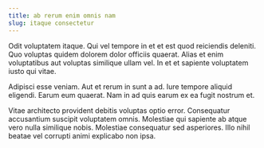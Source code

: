 ```yaml
---
title: ab rerum enim omnis nam
slug: itaque consectetur
---
```


Odit voluptatem itaque. Qui vel tempore in et et est quod reiciendis deleniti. Quo voluptas quidem dolorem dolor officiis quaerat. Alias et enim voluptatibus aut voluptas similique ullam vel. In et et sapiente voluptatem iusto qui vitae.

Adipisci esse veniam. Aut et rerum in sunt a ad. Iure tempore aliquid eligendi. Earum eum quaerat. Nam in ad quis earum ex ea fugit nostrum et.

Vitae architecto provident debitis voluptas optio error. Consequatur accusantium suscipit voluptatem omnis. Molestiae qui sapiente ab atque vero nulla similique nobis. Molestiae consequatur sed asperiores. Illo nihil beatae vel corrupti animi explicabo non ipsa.
